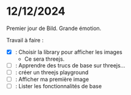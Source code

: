 # 12/12/2024

Premier jour de Bild. Grande émotion.

Travail à faire :

- [x] : Choisir la library pour afficher les images
    - Ce sera threejs.
- [ ] : Apprendre des trucs de base sur threejs...
- [ ] : créer un threejs playground
- [ ] : Afficher ma première image
- [ ] : Lister les fonctionnalités de base

